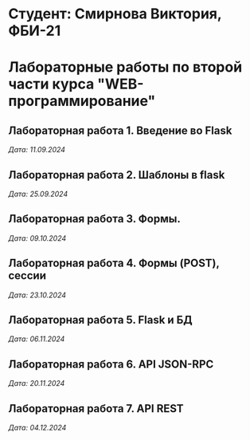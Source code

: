 # Студент: Смирнова Виктория, ФБИ-21

# Лабораторные работы по второй части курса "WEB-программирование"

## Лабораторная работа 1. Введение во Flask

*Дата: 11.09.2024*

## Лабораторная работа 2. Шаблоны в flask 

*Дата: 25.09.2024*

## Лабораторная работа 3. Формы.

*Дата: 09.10.2024*


## Лабораторная работа 4. Формы (POST), сессии

*Дата: 23.10.2024*


## Лабораторная работа 5. Flask и БД

*Дата: 06.11.2024*


## Лабораторная работа 6. API JSON-RPC

*Дата: 20.11.2024*


## Лабораторная работа 7. API REST

*Дата: 04.12.2024*

